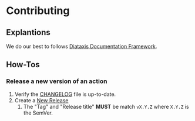 # Contributing

## Explantions

We do our best to follows [Diataxis Documentation Framework](https://diataxis.fr/).

## How-Tos

###  Release a new version of an action

1. Verify the [CHANGELOG](./CHANGELOG.md) file is up-to-date.
2. Create a [New Release](https://github.com/erlef/gh-actions/releases/new)
    1. The "Tag" and "Release title" **MUST** be match `vX.Y.Z` where `X.Y.Z`
      is the SemVer.
